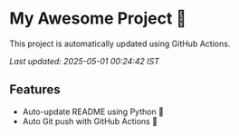 # My Awesome Project 🚀

This project is automatically updated using GitHub Actions.

_Last updated: 2025-05-01 00:24:42 IST_

## Features
- Auto-update README using Python 🐍
- Auto Git push with GitHub Actions 🤖
